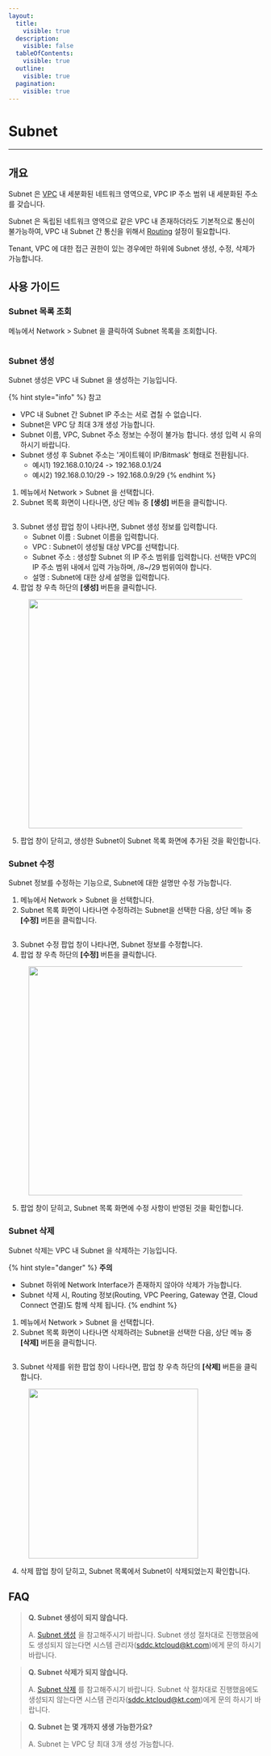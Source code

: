 ```yaml
---
layout:
  title:
    visible: true
  description:
    visible: false
  tableOfContents:
    visible: true
  outline:
    visible: true
  pagination:
    visible: true
---
```


# Subnet

***

## 개요

Subnet 은 [VPC](vpc.md) 내 세분화된 네트워크 영역으로, VPC IP 주소 범위 내 세분화된 주소를 갖습니다.

Subnet 은 독립된 네트워크 영역으로 같은 VPC 내 존재하더라도 기본적으로 통신이 불가능하여, VPC 내 Subnet 간 통신을 위해서 [Routing](routing.md) 설정이 필요합니다.

Tenant, VPC 에 대한 접근 권한이 있는 경우에만 하위에 Subnet 생성, 수정, 삭제가 가능합니다.

## 사용 가이드

### Subnet 목록 조회

메뉴에서 Network > Subnet 을 클릭하여 Subnet 목록을 조회합니다.&#x20;

<figure><img src="../.gitbook/assets/image (2) (1) (1).png" alt=""><figcaption></figcaption></figure>

### Subnet 생성

Subnet 생성은 VPC 내 Subnet 을 생성하는 기능입니다.

{% hint style="info" %}
참고

* VPC 내 Subnet 간 Subnet IP 주소는 서로 겹칠 수 없습니다.
* Subnet은 VPC 당 최대 3개 생성 가능합니다.
* Subnet 이름, VPC, Subnet 주소 정보는 수정이 불가능 합니다. 생성 입력 시 유의하시기 바랍니다.
* Subnet 생성 후 Subnet 주소는 '게이트웨이 IP/Bitmask' 형태로 전환됩니다.
  * 예시1) 192.168.0.10/24 -> 192.168.0.1/24
  * 예시2) 192.168.0.10/29 -> 192.168.0.9/29
{% endhint %}

1. 메뉴에서 Network > Subnet 을 선택합니다.
2. Subnet 목록 화면이 나타나면, 상단 메뉴 중 **\[생성]** 버튼을 클릭합니다.

<figure><img src="../.gitbook/assets/image (3) (1) (1).png" alt=""><figcaption></figcaption></figure>

3. Subnet 생성 팝업 창이 나타나면, Subnet 생성 정보를 입력합니다.
   * Subnet 이름 : Subnet 이름을 입력합니다.
   * VPC : Subnet이 생성될 대상 VPC를 선택합니다.
   * Subnet 주소 : 생성할 Subnet 의 IP 주소 범위를 입력합니다. 선택한 VPC의 IP 주소 범위 내에서 입력 가능하며, /8\~/29 범위여야 합니다.
   * 설명 : Subnet에 대한 상세 설명을 입력합니다.
4. 팝업 창 우측 하단의 **\[생성]** 버튼을 클릭합니다.

<figure><img src="../.gitbook/assets/image (8) (1) (1).png" alt="" width="453"><figcaption></figcaption></figure>

5. 팝업 창이 닫히고, 생성한 Subnet이 Subnet 목록 화면에 추가된 것을 확인합니다.

### Subnet 수정

Subnet 정보를 수정하는 기능으로, Subnet에 대한 설명만 수정 가능합니다.

1. 메뉴에서 Network > Subnet 을 선택합니다.
2. Subnet 목록 화면이 나타나면 수정하려는 Subnet을 선택한 다음, 상단 메뉴 중 **\[수정]** 버튼을 클릭합니다.

<figure><img src="../.gitbook/assets/image (4) (1) (1).png" alt=""><figcaption></figcaption></figure>

3. Subnet 수정 팝업 창이 나타나면, Subnet 정보를 수정합니다.
4. 팝업 창 우측 하단의 **\[수정]** 버튼을 클릭합니다.

<figure><img src="../.gitbook/assets/image (7) (1) (1).png" alt="" width="453"><figcaption></figcaption></figure>

5. 팝업 창이 닫히고, Subnet 목록 화면에 수정 사항이 반영된 것을 확인합니다.

### Subnet 삭제

Subnet 삭제는 VPC 내 Subnet 을 삭제하는 기능입니다.

{% hint style="danger" %}
**주의**

* Subnet 하위에 Network Interface가 존재하지 않아야 삭제가 가능합니다.
* Subnet 삭제 시, Routing 정보(Routing, VPC Peering, Gateway 연결, Cloud Connect 연결)도 함께 삭제 됩니다.
{% endhint %}

1. 메뉴에서 Network > Subnet 을 선택합니다.
2. Subnet 목록 화면이 나타나면 삭제하려는 Subnet을 선택한 다음, 상단 메뉴 중 **\[삭제]** 버튼을 클릭합니다.

<figure><img src="../.gitbook/assets/image (5) (1) (1).png" alt=""><figcaption></figcaption></figure>

3. Subnet 삭제를 위한 팝업 창이 나타나면, 팝업 창 우측 하단의 **\[삭제]** 버튼을 클릭합니다.

<figure><img src="../.gitbook/assets/image (6) (1) (1).png" alt="" width="336"><figcaption></figcaption></figure>

4. 삭제 팝업 창이 닫히고, Subnet 목록에서 Subnet이 삭제되었는지 확인합니다.

## FAQ

> **Q. Subnet 생성이 되지 않습니다.**
>
> A. [Subnet 생성](subnet.md#subnet) 을 참고해주시기 바랍니다. Subnet 생성 절차대로 진행했음에도 생성되지 않는다면 시스템 관리자(sddc.ktcloud@kt.com)에게 문의 하시기 바랍니다.

> **Q. Subnet 삭제가 되지 않습니다.**
>
> A. [Subnet 삭제](subnet.md#subnet-2) 를 참고해주시기 바랍니다. Subnet 삭 절차대로 진행했음에도 생성되지 않는다면  시스템 관리자(sddc.ktcloud@kt.com)에게 문의 하시기 바랍니다.

> **Q. Subnet 는 몇 개까지 생생 가능한가요?**
>
> A. Subnet 는 VPC 당 최대 3개 생성 가능합니다.
